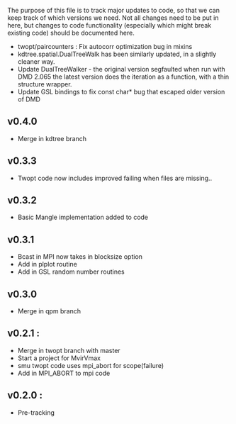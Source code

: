 The purpose of this file is to track major updates to code, so that
we can keep track of which versions we need. Not all changes need to 
be put in here, but changes to code functionality (especially which 
might break existing code) should be documented here.

* twopt/paircounters : Fix autocorr optimization bug in mixins
* kdtree.spatial.DualTreeWalk has been similarly updated, in a slightly cleaner way.
* Update DualTreeWalker - the original version segfaulted when run with DMD 2.065
	the latest version does the iteration as a function, with a thin structure wrapper.
* Update GSL bindings to fix const char* bug that escaped older version of DMD

v0.4.0
------
* Merge in kdtree branch

v0.3.3
------
* Twopt code now includes improved failing when files are missing..

v0.3.2
------
* Basic Mangle implementation added to code

v0.3.1
------
* Bcast in MPI now takes in blocksize option
* Add in plplot routine
* Add in GSL random number routines


v0.3.0
------
* Merge in qpm branch

v0.2.1 :
--------
* Merge in twopt branch with master
* Start a project for MvirVmax
* smu twopt code uses mpi_abort for scope(failure)
* Add in MPI_ABORT to mpi code

v0.2.0 :
--------
* Pre-tracking
